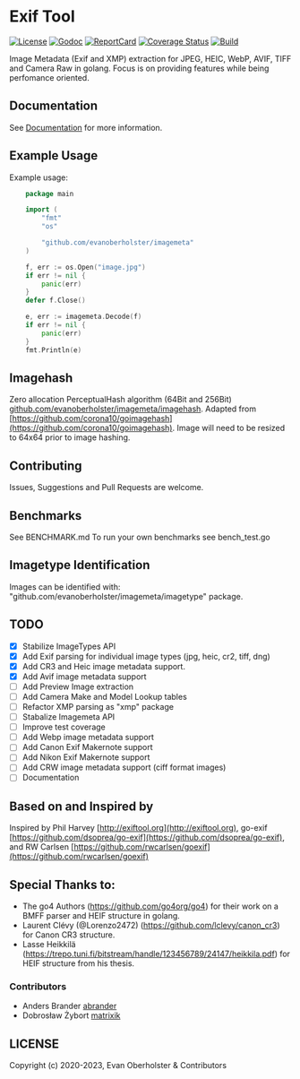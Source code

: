 # Exif Tool

[![License][License-Image]][License-Url]
[![Godoc][Godoc-Image]][Godoc-Url]
[![ReportCard][ReportCard-Image]][ReportCard-Url]
[![Coverage Status][Coverage-Image]][Coverage-Url]
[![Build][Build-Status-Image]][Build-Status-Url]

Image Metadata (Exif and XMP) extraction for JPEG, HEIC, WebP, AVIF, TIFF and Camera Raw in golang. Focus is on providing features while being perfomance oriented.

## Documentation

See [Documentation](https://godoc.org/github.com/evanoberholster/imagemeta) for more information.

## Example Usage

Example usage:

```go
    package main

    import (
    	"fmt"
    	"os"

    	"github.com/evanoberholster/imagemeta"
    )

	f, err := os.Open("image.jpg")
	if err != nil {
		panic(err)
	}
	defer f.Close()

	e, err := imagemeta.Decode(f)
	if err != nil {
		panic(err)
	}
	fmt.Println(e)
```

## Imagehash
 Zero allocation PerceptualHash algorithm (64Bit and 256Bit) [github.com/evanoberholster/imagemeta/imagehash](github.com/evanoberholster/imagemeta/imagehash). Adapted from [https://github.com/corona10/goimagehash](https://github.com/corona10/goimagehash). Image will need to be resized to 64x64 prior to image hashing.

## Contributing

Issues, Suggestions and Pull Requests are welcome.

## Benchmarks

See BENCHMARK.md
To run your own benchmarks see bench_test.go

## Imagetype Identification

Images can be identified with: "github.com/evanoberholster/imagemeta/imagetype" package.

## TODO

- [x] Stabilize ImageTypes API
- [x] Add Exif parsing for individual image types (jpg, heic, cr2, tiff, dng)
- [x] Add CR3 and Heic image metadata support.
- [x] Add Avif image metadata support
- [ ] Add Preview Image extraction
- [ ] Add Camera Make and Model Lookup tables
- [ ] Refactor XMP parsing as "xmp" package
- [ ] Stabalize Imagemeta API
- [ ] Improve test coverage
- [ ] Add Webp image metadata support
- [ ] Add Canon Exif Makernote support
- [ ] Add Nikon Exif Makernote support
- [ ] Add CRW image metadata support (ciff format images)
- [ ] Documentation

## Based on and Inspired by

Inspired by Phil Harvey [http://exiftool.org](http://exiftool.org), go-exif [https://github.com/dsoprea/go-exif](https://github.com/dsoprea/go-exif), and RW Carlsen [https://github.com/rwcarlsen/goexif](https://github.com/rwcarlsen/goexif)

## Special Thanks to:
- The go4 Authors (https://github.com/go4org/go4) for their work on a BMFF parser and HEIF structure in golang.
- Laurent Clévy (@Lorenzo2472) (https://github.com/lclevy/canon_cr3) for Canon CR3 structure.
- Lasse Heikkilä (https://trepo.tuni.fi/bitstream/handle/123456789/24147/heikkila.pdf) for HEIF structure from his thesis.

### Contributors
- Anders Brander [abrander](https://github.com/abrander)
- Dobrosław Żybort [matrixik](https://github.com/matrixik)

## LICENSE

Copyright (c) 2020-2023, Evan Oberholster & Contributors

[License-Url]: https://opensource.org/licenses/MIT
[License-Image]: https://img.shields.io/badge/License-MIT-blue.svg?maxAge=2592000
[Godoc-Url]: https://godoc.org/github.com/evanoberholster/imagemeta
[Godoc-Image]: https://godoc.org/github.com/evanoberholster/imagemeta?status.svg
[ReportCard-Url]: https://goreportcard.com/report/github.com/evanoberholster/imagemeta
[ReportCard-Image]: https://goreportcard.com/badge/github.com/evanoberholster/imagemeta
[Coverage-Image]: https://coveralls.io/repos/github/evanoberholster/imagemeta/badge.svg?branch=master
[Coverage-Url]: https://coveralls.io/github/evanoberholster/imagemeta?branch=master
[Build-Status-Url]: https://github.com/evanoberholster/imagemeta/actions?query=branch%3Amaster
[Build-Status-Image]: https://github.com/evanoberholster/imagemeta/workflows/Build/badge.svg?branch=master
